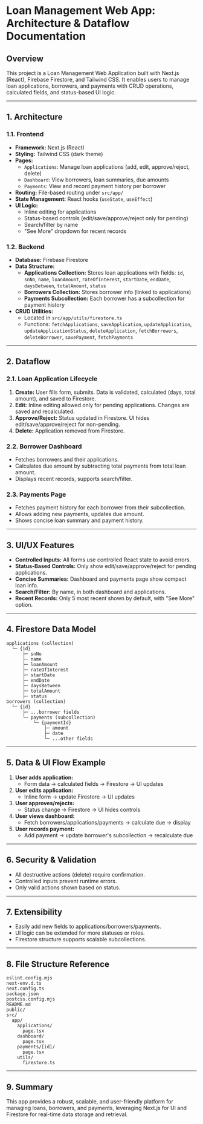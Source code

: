 # Loan Management Web App: Architecture & Dataflow Documentation

## Overview
This project is a Loan Management Web Application built with Next.js (React), Firebase Firestore, and Tailwind CSS. It enables users to manage loan applications, borrowers, and payments with CRUD operations, calculated fields, and status-based UI logic.

---

## 1. Architecture

### 1.1. Frontend
- **Framework:** Next.js (React)
- **Styling:** Tailwind CSS (dark theme)
- **Pages:**
  - `Applications`: Manage loan applications (add, edit, approve/reject, delete)
  - `Dashboard`: View borrowers, loan summaries, due amounts
  - `Payments`: View and record payment history per borrower
- **Routing:** File-based routing under `src/app/`
- **State Management:** React hooks (`useState`, `useEffect`)
- **UI Logic:**
  - Inline editing for applications
  - Status-based controls (edit/save/approve/reject only for pending)
  - Search/filter by name
  - "See More" dropdown for recent records

### 1.2. Backend
- **Database:** Firebase Firestore
- **Data Structure:**
  - **Applications Collection:** Stores loan applications with fields: `id`, `snNo`, `name`, `loanAmount`, `rateOfInterest`, `startDate`, `endDate`, `daysBetween`, `totalAmount`, `status`
  - **Borrowers Collection:** Stores borrower info (linked to applications)
  - **Payments Subcollection:** Each borrower has a subcollection for payment history
- **CRUD Utilities:**
  - Located in `src/app/utils/firestore.ts`
  - Functions: `fetchApplications`, `saveApplication`, `updateApplication`, `updateApplicationStatus`, `deleteApplication`, `fetchBorrowers`, `deleteBorrower`, `savePayment`, `fetchPayments`

---

## 2. Dataflow

### 2.1. Loan Application Lifecycle
1. **Create:** User fills form, submits. Data is validated, calculated (days, total amount), and saved to Firestore.
2. **Edit:** Inline editing allowed only for pending applications. Changes are saved and recalculated.
3. **Approve/Reject:** Status updated in Firestore. UI hides edit/save/approve/reject for non-pending.
4. **Delete:** Application removed from Firestore.

### 2.2. Borrower Dashboard
- Fetches borrowers and their applications.
- Calculates due amount by subtracting total payments from total loan amount.
- Displays recent records, supports search/filter.

### 2.3. Payments Page
- Fetches payment history for each borrower from their subcollection.
- Allows adding new payments, updates due amount.
- Shows concise loan summary and payment history.

---

## 3. UI/UX Features
- **Controlled Inputs:** All forms use controlled React state to avoid errors.
- **Status-Based Controls:** Only show edit/save/approve/reject for pending applications.
- **Concise Summaries:** Dashboard and payments page show compact loan info.
- **Search/Filter:** By name, in both dashboard and applications.
- **Recent Records:** Only 5 most recent shown by default, with "See More" option.

---

## 4. Firestore Data Model
```plaintext
applications (collection)
  └─ {id}
      ├─ snNo
      ├─ name
      ├─ loanAmount
      ├─ rateOfInterest
      ├─ startDate
      ├─ endDate
      ├─ daysBetween
      ├─ totalAmount
      ├─ status
borrowers (collection)
  └─ {id}
      ├─ ...borrower fields
      └─ payments (subcollection)
          └─ {paymentId}
              ├─ amount
              ├─ date
              └─ ...other fields
```

---

## 5. Data & UI Flow Example
1. **User adds application:**
   - Form data → calculated fields → Firestore → UI updates
2. **User edits application:**
   - Inline form → update Firestore → UI updates
3. **User approves/rejects:**
   - Status change → Firestore → UI hides controls
4. **User views dashboard:**
   - Fetch borrowers/applications/payments → calculate due → display
5. **User records payment:**
   - Add payment → update borrower's subcollection → recalculate due

---

## 6. Security & Validation
- All destructive actions (delete) require confirmation.
- Controlled inputs prevent runtime errors.
- Only valid actions shown based on status.

---

## 7. Extensibility
- Easily add new fields to applications/borrowers/payments.
- UI logic can be extended for more statuses or roles.
- Firestore structure supports scalable subcollections.

---

## 8. File Structure Reference
```
eslint.config.mjs
next-env.d.ts
next.config.ts
package.json
postcss.config.mjs
README.md
public/
src/
  app/
    applications/
      page.tsx
    dashboard/
      page.tsx
    payments/[id]/
      page.tsx
    utils/
      firestore.ts
```

---

## 9. Summary
This app provides a robust, scalable, and user-friendly platform for managing loans, borrowers, and payments, leveraging Next.js for UI and Firestore for real-time data storage and retrieval.
